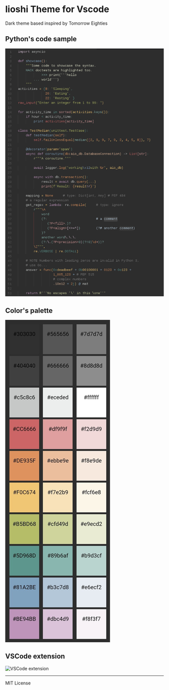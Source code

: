 # lioshi Theme for Vscode

Dark theme based inspired by Tomorrow Eighties

## Python's code sample
![](https://raw.githubusercontent.com/lioshi/vscode-lioshi-theme/master/images/code-python4.png)

## Color's palette
![](https://raw.githubusercontent.com/lioshi/vscode-lioshi-theme/master/images/colors-mini7.jpg)

## VSCode extension
![VSCode extension](https://marketplace.visualstudio.com/items?itemName=lioshi.vscode-lioshi-theme)

---

MIT License

    
